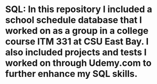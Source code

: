 # SQL: In this repository I included a school schedule database that I worked on as a group in a college course ITM 331 at CSU East Bay. I also included projects and tests I worked on through Udemy.com to further enhance my SQL skills.
